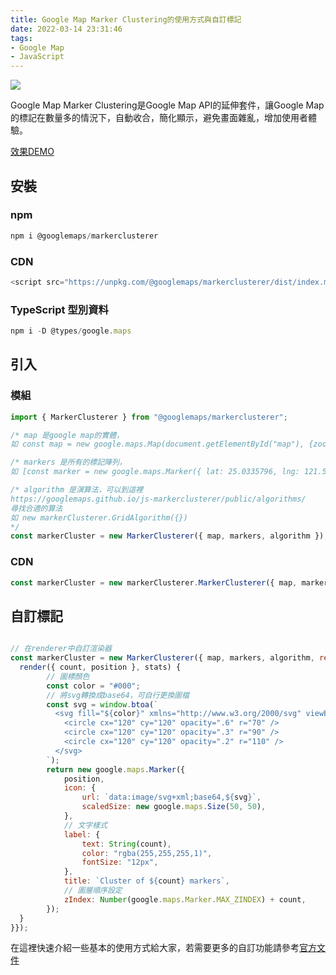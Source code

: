```yaml
---
title: Google Map Marker Clustering的使用方式與自訂標記
date: 2022-03-14 23:31:46
tags: 
- Google Map
- JavaScript
---
```


![](cover.jpg)

Google Map Marker Clustering是Google Map API的延伸套件，讓Google Map的標記在數量多的情況下，自動收合，簡化顯示，避免畫面雜亂，增加使用者體驗。

<!-- more -->

[效果DEMO](https://6yuwei.com/map_test/)

## 安裝

### npm
``` javascript
npm i @googlemaps/markerclusterer
```

### CDN

``` javascript
<script src="https://unpkg.com/@googlemaps/markerclusterer/dist/index.min.js"></script>
```

### TypeScript 型別資料

``` javascript
npm i -D @types/google.maps
```

## 引入

### 模組

``` javascript
import { MarkerClusterer } from "@googlemaps/markerclusterer";

/* map 是google map的實體，
如 const map = new google.maps.Map(document.getElementById("map"), {zoom: 4,center: uluru}); */

/* markers 是所有的標記陣列，
如 [const marker = new google.maps.Marker({ lat: 25.0335796, lng: 121.5618487 });] */

/* algorithm 是演算法，可以到這裡
https://googlemaps.github.io/js-markerclusterer/public/algorithms/
尋找合適的算法
如 new markerClusterer.GridAlgorithm({})
*/
const markerCluster = new MarkerClusterer({ map, markers, algorithm });
```

### CDN

``` javascript
const markerCluster = new markerClusterer.MarkerClusterer({ map, markers });
```

## 自訂標記
``` javascript

// 在renderer中自訂渲染器
const markerCluster = new MarkerClusterer({ map, markers, algorithm, renderer: {
  render({ count, position }, stats) {
        // 圖標顏色
        const color = "#000";
        // 將svg轉換成base64，可自行更換圖檔
        const svg = window.btoa(`
          <svg fill="${color}" xmlns="http://www.w3.org/2000/svg" viewBox="0 0 240 240">
            <circle cx="120" cy="120" opacity=".6" r="70" />
            <circle cx="120" cy="120" opacity=".3" r="90" />
            <circle cx="120" cy="120" opacity=".2" r="110" />
          </svg>
        `);
        return new google.maps.Marker({
            position,
            icon: {
                url: `data:image/svg+xml;base64,${svg}`,
                scaledSize: new google.maps.Size(50, 50),
            },
            // 文字樣式
            label: {
                text: String(count),
                color: "rgba(255,255,255,1)",
                fontSize: "12px",
            },
            title: `Cluster of ${count} markers`,
            // 圖層順序設定
            zIndex: Number(google.maps.Marker.MAX_ZINDEX) + count,
        });
  }
}});
```

在這裡快速介紹一些基本的使用方式給大家，若需要更多的自訂功能請參考[官方文件](https://googlemaps.github.io/js-markerclusterer/index.html)